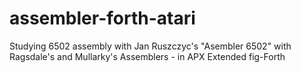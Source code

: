 # assembler-forth-atari
Studying 6502 assembly with Jan Ruszczyc's "Asembler 6502" with Ragsdale's and Mullarky's Assemblers - in APX Extended fig-Forth
